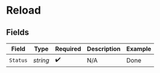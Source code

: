 # Reload


## Fields

| Field              | Type               | Required           | Description        | Example            |
| ------------------ | ------------------ | ------------------ | ------------------ | ------------------ |
| `Status`           | *string*           | :heavy_check_mark: | N/A                | Done               |